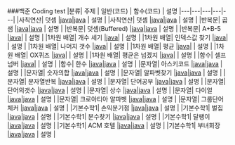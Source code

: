 ###백준 Coding test
|분류| 주제 | 일반(코드) | 함수(코드) | 설명
|---|---|---|---|---|
|사칙연산| 덧셈 |[java](https://www.acmicpc.net/source/48314503)|[java](https://www.acmicpc.net/source/51273505) | 설명 |
|사칙연산| 덧셈 |[java](https://www.acmicpc.net/source/51272621)|[java](https://www.acmicpc.net/source/51273279) | 설명 |
|반복문| 곱샘 |[java](https://www.acmicpc.net/source/51274939)|[java](https://www.acmicpc.net/source/51275122) | 설명 |
|반복문| 덧셈(Buffered) |[java](https://www.acmicpc.net/source/51321330)|[java](https://www.acmicpc.net/source/51378962) | 설명 |
|반복문| A+B-5 |[java](https://www.acmicpc.net/source/51404603)| | 설명 |
|1차원 배열| 개수 세기 |[java](https://www.acmicpc.net/source/51493582)| | 설명 |
|1차원 배열| 인덱스값 찾기 |[java](https://www.acmicpc.net/source/51505059)| | 설명 |
|1차원 배열| 나머지 갯수 |[java](https://www.acmicpc.net/source/51509011)| | 설명 |
|1차원 배열| 평균 |[java](https://www.acmicpc.net/source/51629699)| | 설명 |
|1차원 배열| OX퀴즈 |[java](https://www.acmicpc.net/source/51646657)| | 설명 |
|1차원 배열| 평균은 넘겠지 |[java](https://www.acmicpc.net/source/51652942)| | 설명 |
|함수| 셀프넘버 |[java](https://www.acmicpc.net/source/51765711)| | 설명 |
|함수| 한수 |[java](https://www.acmicpc.net/source/51780704)|[java](https://www.acmicpc.net/source/51780576) | 설명 |
|문자열| 아스키코드 |[java](https://www.acmicpc.net/source/51798621)|[java](https://www.acmicpc.net/source/51798670) | 설명 |
|문자열| 숫자의합 |[java](https://www.acmicpc.net/source/51852562)|[java](https://www.acmicpc.net/source/51852853) | 설명 |
|문자열| 알파벳찾기 |[java](https://www.acmicpc.net/source/51856094)|[java](https://www.acmicpc.net/source/51856385) | 설명 |
|문자열| 문자열반복 |[java](https://www.acmicpc.net/source/51892498)|[java](https://www.acmicpc.net/source/51892759) | 설명 |
|문자열| 단어공부 |[java](https://www.acmicpc.net/source/51903432)|[java](https://www.acmicpc.net/source/51903523) | 설명 |
|문자열| 단어의갯수 |[java](https://www.acmicpc.net/source/51906877)|[java](https://www.acmicpc.net/source/51906980) | 설명 |
|문자열| 상수 |[java](https://www.acmicpc.net/source/51908551)|[java](https://www.acmicpc.net/source/51908701) | 설명 |
|문자열| 다이얼 |[java](https://www.acmicpc.net/source/51970681)|[java](https://www.acmicpc.net/source/51970723) | 설명 |
|문자열| 크로아티아 알파벳 |[java](https://www.acmicpc.net/source/51997458)|[java](https://www.acmicpc.net/source/51997548) | 설명 |
|문자열| 그룹단어체커 |[java](https://www.acmicpc.net/source/52117800)|[java](https://www.acmicpc.net/source/52118221) | 설명 |
|기본수학1| 손익분기점 |[java](https://www.acmicpc.net/source/52145417)|[java](https://www.acmicpc.net/source/52145473) | 설명 |
|기본수학1| 벌집 |[java](https://www.acmicpc.net/source/52148764)|[java](https://www.acmicpc.net/source/52148833) | 설명 |
|기본수학1| 분수찾기 |[java](https://www.acmicpc.net/source/52178241)|[java](https://www.acmicpc.net/source/52178317) | 설명 |
|기본수학1| 달팽이 |[java](https://www.acmicpc.net/source/52188696)|[java](https://www.acmicpc.net/source/52188796) | 설명 |
|기본수학1| ACM 호텔 |[java](https://www.acmicpc.net/source/52190295)|[java](https://www.acmicpc.net/source/52190683) | 설명 |
|기본수학1| 부녀회장 |[java](https://www.acmicpc.net/source/52216456)|[java](https://www.acmicpc.net/source/52216707) | 설명 |

<!--
|기본수학1| 설탕배달 |[java]()|[java]() | 설명 |
|기본수학1| 큰수A+B |[java]()|[java]() | 설명 |
|기본수학2| 소수찾기 |[java]()|[java]() | 설명 |
|기본수학2| 소수 |[java]()|[java]() | 설명 |
|기본수학2| 소인수분해 |[java]()|[java]() | 설명 |
|기본수학2| 소수구하기 |[java]()|[java]() | 설명 |
|기본수학2| 베르트랑공준 |[java]()|[java]() | 설명 |
|기본수학2| 골드바흐추측 |[java]()|[java]() | 설명 | -->
